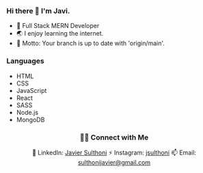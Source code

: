 ### Hi there 👋 I'm Javi.

- 🌱 Full Stack MERN Developer
- 🌏 I enjoy learning the internet. 
- 🚀 Motto: Your branch is up to date with 'origin/main'.


### Languages
- HTML
- CSS
- JavaScript
- React
- SASS
- Node.js
- MongoDB


<h3 align="center"> 🤝🏻 Connect with Me </h3>

<p align="center">
<span>🔭 LinkedIn: </span><a href="https://www.linkedin.com/in/jsulthoni/">Javier Sulthoni</a>
<span>⚡ Instagram: </span><a href="https://www.instagram.com/jsulthoni/">jsulthoni</a>
<span>📫 Email: </span><a href="mailto:sulthonijavier@gmail.com">sulthonijavier@gmail.com</a>
</p>
